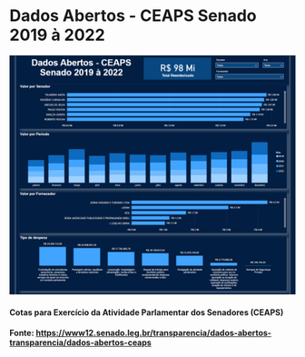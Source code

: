 # **Dados Abertos - CEAPS Senado 2019 à 2022**

[<img src="https://github.com/njocimar28/Dados-abertos-CEAPS/blob/9c071cb26b73feb02bed8ce611f81f4a9f855981/Dashboard%20-%20CEAPS.png" width="600">](https://app.powerbi.com/view?r=eyJrIjoiMTcxZmE5NTgtYTYwZS00YTUwLWI0MDEtNTRmYjY1NzgwNmI0IiwidCI6IjA3ZTQzMGE0LTk3ZmEtNDQ3Yy1hZmI4LWY3MWYxOTQzNWE3ZCJ9)

#### Cotas para Exercício da Atividade Parlamentar dos Senadores (CEAPS)
#### Fonte: https://www12.senado.leg.br/transparencia/dados-abertos-transparencia/dados-abertos-ceaps
